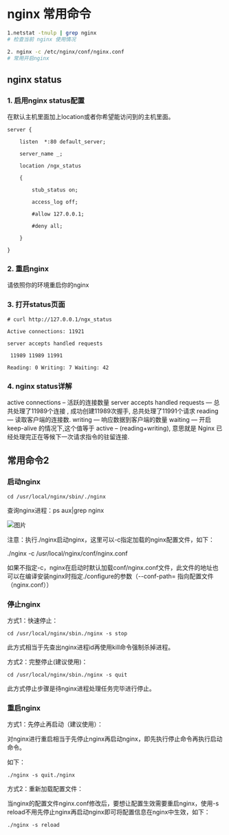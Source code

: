 # nginx 常用命令

```bash
1.netstat -tnulp | grep nginx
# 检查当前 nginx 使用情况

2. nginx -c /etc/nginx/conf/nginx.conf
# 常用开启nginx
```



## nginx status



### **1. 启用nginx status配置**

在默认主机里面加上location或者你希望能访问到的主机里面。

 ```
 server {
 
     listen  *:80 default_server;
 
     server_name _;
 
     location /ngx_status
 
     {
 
         stub_status on;
 
         access_log off;
 
         #allow 127.0.0.1;
 
         #deny all;
 
     }
 
 }
 ```



### **2. 重启nginx**

请依照你的环境重启你的nginx



### **3. 打开status页面**

```
# curl http://127.0.0.1/ngx_status

Active connections: 11921

server accepts handled requests

 11989 11989 11991

Reading: 0 Writing: 7 Waiting: 42
```



### **4. nginx status详解**

active connections – 活跃的连接数量
server accepts handled requests — 总共处理了11989个连接 , 成功创建11989次握手, 总共处理了11991个请求
reading — 读取客户端的连接数.
writing — 响应数据到客户端的数量
waiting — 开启 keep-alive 的情况下,这个值等于 active – (reading+writing), 意思就是 Nginx 已经处理完正在等候下一次请求指令的驻留连接.



## 常用命令2

### 启动nginx

```
cd /usr/local/nginx/sbin/./nginx
```

查询nginx进程：ps aux|grep nginx



![图片](https://mmbiz.qpic.cn/mmbiz_jpg/S83FNw8zib5RRgKmo1smZ8ANlW0icnTPTzWzONjt7QuyAG9GxGkic3Nsp8dCSDZYPHYicc7xXMKjeSOvO8agiaO7IwA/640?wx_fmt=jpeg&wxfrom=5&wx_lazy=1&wx_co=1)



注意：执行./nginx启动nginx，这里可以-c指定加载的nginx配置文件，如下：

./nginx -c /usr/local/nginx/conf/nginx.conf

如果不指定-c，nginx在启动时默认加载conf/nginx.conf文件，此文件的地址也可以在编译安装nginx时指定./configure的参数（--conf-path= 指向配置文件（nginx.conf））



### 停止nginx

方式1：快速停止：

```
cd /usr/local/nginx/sbin./nginx -s stop
```

此方式相当于先查出nginx进程id再使用kill命令强制杀掉进程。



方式2：完整停止(建议使用)：

```
cd /usr/local/nginx/sbin./nginx -s quit
```

此方式停止步骤是待nginx进程处理任务完毕进行停止。



### 重启nginx

方式1：先停止再启动（建议使用）：

对nginx进行重启相当于先停止nginx再启动nginx，即先执行停止命令再执行启动命令。

如下：

```
./nginx -s quit./nginx
```



方式2：重新加载配置文件：

当nginx的配置文件nginx.conf修改后，要想让配置生效需要重启nginx，使用-s reload不用先停止nginx再启动nginx即可将配置信息在nginx中生效，如下：

```
./nginx -s reload
```

